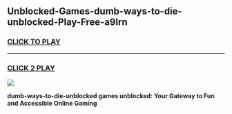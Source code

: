 
## Unblocked-Games-dumb-ways-to-die-unblocked-Play-Free-a9lrn
<h3>
<a href="https://premium76.site?title=dumb-ways-to-die-unblocked&ref=12A">CLICK TO PLAY</a></h3>
<hr>

<h3>
<a href="https://premium76.site?title=dumb-ways-to-die-unblocked&ref=12A">CLICK 2 PLAY</a>
  
</h3>

<a href="https://premium76.site?title=dumb-ways-to-die-unblocked&ref=12A"><img src="https://clearcache.store/games.png"></a>


**dumb-ways-to-die-unblocked games unblocked: Your Gateway to Fun and Accessible Online Gaming**

